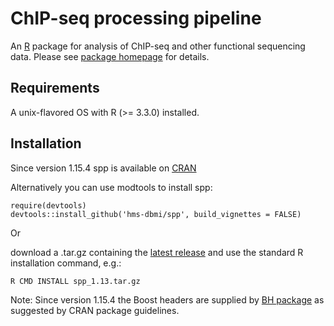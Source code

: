 # ChIP-seq processing pipeline
An [R](https://www.r-project.org/) package for analysis of ChIP-seq and other functional sequencing data.
Please see [package homepage](http://compbio.med.harvard.edu/Supplements/ChIP-seq/) for details.

## Requirements
A unix-flavored OS with R (>= 3.3.0) installed.

## Installation
Since version 1.15.4 spp is available on [CRAN](https://cran.r-project.org/web/packages/spp/index.html)

Alternatively you can use modtools to install spp:

```
require(devtools)
devtools::install_github('hms-dbmi/spp', build_vignettes = FALSE)
```

Or 

download a .tar.gz containing the [latest release](https://github.com/hms-dbmi/spp/releases) and use the standard R installation command, e.g.:
```
R CMD INSTALL spp_1.13.tar.gz
```

Note: Since version 1.15.4 the Boost headers are supplied by [BH package](https://cran.r-=project.org/web/packages/BH/index.html) as suggested by CRAN package guidelines.
